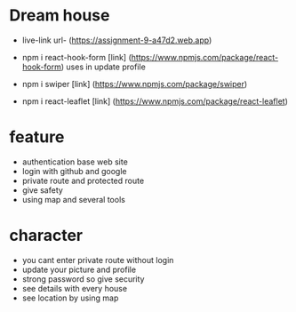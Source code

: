 # Dream house

- live-link url- (https://assignment-9-a47d2.web.app)

- npm i react-hook-form [link] (https://www.npmjs.com/package/react-hook-form) uses in update profile

- npm i swiper [link] (https://www.npmjs.com/package/swiper)

- npm i react-leaflet [link] (https://www.npmjs.com/package/react-leaflet)


# feature 

+ authentication base web site
+ login with github and google
+ private route and protected route
+ give safety
+ using map and several tools

# character

- you cant enter private route without login
- update your picture and profile
- strong password so give security
- see details with every house
- see location by using map